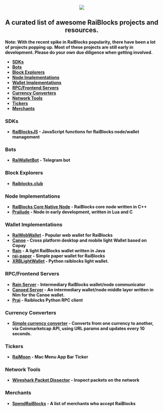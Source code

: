 <p align="center">
  <img src="https://i.imgur.com/CMUz7Ni.png"><b />
  <h2 align="center">A curated list of awesome RaiBlocks projects and resources.</h2>
  <p> Note: With the recent spike in RaiBlocks popularity, there have been a lot of projects popping up. Most of these projects are still early in development. <b>Please do your own due diligence when getting involved.</b></p>
</p>

* [SDKs](#SDKs)
* [Bots](#Bots)
* [Block Explorers](#BlockExplorers)
* [Node Implementations](#NodeImplementations)
* [Wallet Implementations](#WalletImplementations)
* [RPC/Frontend Servers](#RPCServers)
* [Currency Converters](#RaiBlocksCurrencyConverters)
* [Network Tools](#NetworkTools)
* [Tickers](#Tickers)
* [Merchants](#Merchants)

<a name="SDKs"></a>
### SDKs
* [RaiBlocksJS](https://github.com/SergiySW/RaiBlocksJS) - JavaScript functions for RaiBlocks node/wallet management

<a name="Bots"></a>
### Bots
* [RaiWalletBot](https://github.com/SergiySW/RaiWalletBot) - Telegram bot 

<a name="BlockExplorers"></a>
### Block Explorers
* [Raiblocks.club](https://www.raiblocks.club)

<a name="NodeImplementations"></a>
### Node Implementations
* [RaiBlocks Core Native Node](https://github.com/clemahieu/raiblocks) - RaiBlocks core node written in C++
* [Prailude](https://github.com/slact/prailude) - Node in early development, written in Lua and C

<a name="WalletImplementations"></a>
### Wallet Implementations
* [RaiWebWallet](https://github.com/jaimehgb/RaiWebWallet) - Popular web wallet for RaiBlocks
* [Canoe](https://getcanoe.io) - Cross platform desktop and mobile light Wallet based on Copay
* [Rain](https://github.com/thehen101/Rain) - A light RaiBlocks wallet written in Java
* [rai-paper](https://github.com/Blootoon/rai-paper) - Simple paper wallet for RaiBlocks
* [XRBLightWallet](https://github.com/BenedictThompson/XRBLightWallet) - Python raiblocks light wallet.

<a name="RPCServers"></a>
### RPC/Frontend Servers
* [Rain Server](https://github.com/thehen101/RainServer) - Intermediary RaiBlocks wallet/node communicator
* [Canoed Server](https://github.com/gokr/canoed) - An intermediary wallet/node middle layer written in Nim for the Canoe wallet.
* [Prai](https://github.com/jxub/prai) - Raiblocks Python RPC client

<a name="RaiBlocksCurrencyConverters"></a>
### Currency Converters
* [Simple currency converter](http://raiw.krampe.se/value.html?currency=raiblocks&to=usd&value=100) - Converts from one currency to another, via Coinmarketcap API, using URL params and updates every 10 seconds.

<a name="Tickers"></a>
### Tickers
* [RaiMoon](https://github.com/dannytatom/RaiMoon) - Mac Menu App Bar Ticker

<a name="NetworkTools"></a>
### Network Tools
* [Wireshark Packet Dissector](https://gist.github.com/slact/63571aad31d8f445ac045391a7857ef5) - Inspect packets on the network

<a name="Merchants"></a>
### Merchants
* [SpendRaiBlocks](https://www.spendraiblocks.com/) - A list of merchants who accept RaiBlocks

